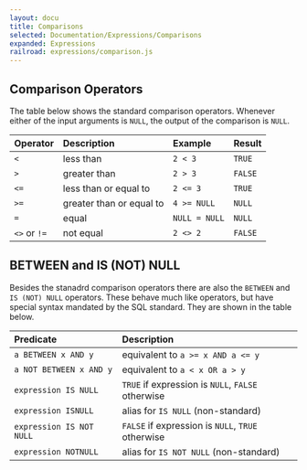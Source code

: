 ```yaml
---
layout: docu
title: Comparisons
selected: Documentation/Expressions/Comparisons
expanded: Expressions
railroad: expressions/comparison.js
---
```

## Comparison Operators
<div id="rrdiagram2"></div>

The table below shows the standard comparison operators. Whenever either of the input arguments is `NULL`, the output of the comparison is `NULL`.

| Operator | Description | Example | Result |
|:---|:---|:---|:---|
| `<` | less than | `2 < 3` | `TRUE` |
| `>` | greater than | `2 > 3` | `FALSE` |
| `<=` | less than or equal to | `2 <= 3` | `TRUE` |
| `>=` | greater than or equal to | `4 >= NULL` | `NULL` |
| `=` | equal | `NULL = NULL` | `NULL` |
| `<>` or `!=` | not equal | `2 <> 2` | `FALSE` |

## BETWEEN and IS (NOT) NULL
<div id="rrdiagram1"></div>

Besides the stanadrd comparison operators there are also the `BETWEEN` and `IS (NOT) NULL` operators. These behave much like operators, but have special syntax mandated by the SQL standard. They are shown in the table below.

| Predicate | Description |
|:---|:---|
| `a BETWEEN x AND y` | equivalent to `a >= x AND a <= y` |
| `a NOT BETWEEN x AND y` | equivalent to `a < x OR a > y` |
| `expression IS NULL` | `TRUE` if expression is `NULL`, `FALSE` otherwise |
| `expression ISNULL` | alias for `IS NULL` (non-standard) |
| `expression IS NOT NULL` | `FALSE` if expression is `NULL`, `TRUE` otherwise |
| `expression NOTNULL` | alias for `IS NOT NULL` (non-standard) |
